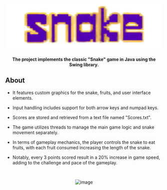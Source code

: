<div align="center">
  <img src="src/images/logo.png" alt="Logo" width="600" height="150">
  <p align="center">
    <b>The project implements the classic "Snake" game in Java using the Swing library.</b>
  </p>
</div>

## About
- It features custom graphics for the snake, fruits, and user interface elements.

- Input handling includes support for both arrow keys and numpad keys.

- Scores are stored and retrieved from a text file named "Scores.txt".

- The game utilizes threads to manage the main game logic and snake movement separately.

- In terms of gameplay mechanics, the player controls the snake to eat fruits, with each fruit consumed increasing the length of the snake.

- Notably, every 3 points scored result in a 20% increase in game speed, adding to the challenge and pace of the gameplay.

<br />
<p align="center">
  <img alt="image" src="https://github.com/szef-2002/Snake/assets/154281061/bff96eab-f7c7-4f48-bce0-6289e5a3b9f2"/>
</p>
